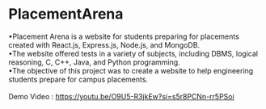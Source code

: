# PlacementArena
•Placement Arena is a website for students preparing for placements created with React.js, Express.js,
Node.js, and MongoDB.<br/>
•The website offered tests in a variety of subjects, including DBMS, logical reasoning, C, C++, Java, and
Python programming.<br/>
•The objective of this project was to create a website to help engineering students prepare for campus
placements.<br/>
<br/>
Demo Video : https://youtu.be/O9U5-R3jkEw?si=s5r8PCNn-rr5PSoi
